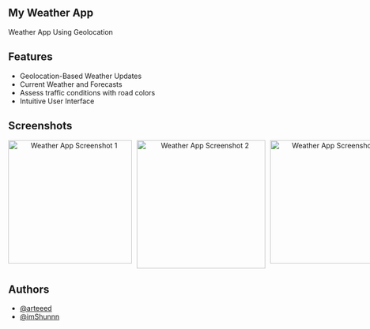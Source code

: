 ## My Weather App

Weather App Using Geolocation

## Features

- Geolocation-Based Weather Updates
- Current Weather and Forecasts
- Assess traffic conditions with road colors
- Intuitive User Interface

## Screenshots

<div style="text-align: center;">
  <div style="display: inline-flex; gap: 10px;">
    <img src="https://github.com/Arteeed/my-weather-app/blob/14129a64fbca8d12a4b16a99bc573e1a56f88996/assets/screenshots/screenshot%201.png" alt="Weather App Screenshot 1" width="250"/>
    <img src="https://github.com/Arteeed/my-weather-app/blob/35fe7e1bc57f237cf016ca2a884dcb8376f6d073/assets/screenshots/screenshot%202.png" alt="Weather App Screenshot 2" width="260"/>
    <img src="https://github.com/Arteeed/my-weather-app/blob/35fe7e1bc57f237cf016ca2a884dcb8376f6d073/assets/screenshots/screenshot%203.png" alt="Weather App Screenshot 3" width="250"/>
  </div>
</div>

## Authors

- [@arteeed](https://github.com/Arteeed)
- [@imShunnn](https://github.com/imShunnn)
